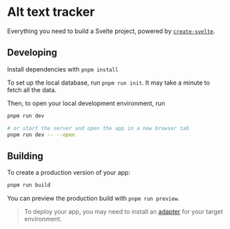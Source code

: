 # Alt text tracker

Everything you need to build a Svelte project, powered by [`create-svelte`](https://github.com/sveltejs/kit/tree/main/packages/create-svelte).

## Developing

Install dependencies with `pnpm install`

To set up the local database, run `pnpm run init`. It may take a minute to fetch all the data.

Then, to open your local development environment, run
```bash
pnpm run dev

# or start the server and open the app in a new browser tab
pnpm run dev -- --open
```

## Building

To create a production version of your app:

```bash
pnpm run build
```

You can preview the production build with `pnpm run preview`.

> To deploy your app, you may need to install an [adapter](https://kit.svelte.dev/docs/adapters) for your target environment.
